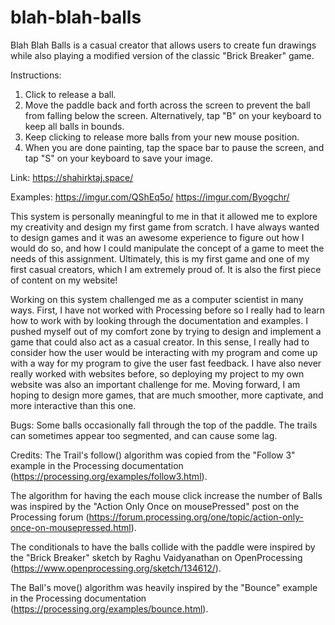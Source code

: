 # blah-blah-balls
Blah Blah Balls is a casual creator that allows users to create fun drawings while also playing a modified version of the classic "Brick Breaker" game.

Instructions:
1. Click to release a ball.
2. Move the paddle back and forth across the screen to prevent the ball from falling below the screen. Alternatively, tap "B" on your keyboard to keep all balls in bounds.
3. Keep clicking to release more balls from your new mouse position.
4. When you are done painting, tap the space bar to pause the screen, and tap "S" on your keyboard to save your image.

Link: https://shahirktaj.space/

Examples:
https://imgur.com/QShEq5o/
https://imgur.com/Byogchr/

This system is personally meaningful to me in that it allowed me to explore my creativity and design my first game from scratch. I have always wanted to design games and it was an awesome experience to figure out how I would do so, and how I could manipulate the concept of a game to meet the needs of this assignment. Ultimately, this is my first game and one of my first casual creators, which I am extremely proud of. It is also the first piece of content on my website!

Working on this system challenged me as a computer scientist in many ways. First, I have not worked with Processing before so I really had to learn how to work with by looking through the documentation and examples. I pushed myself out of my comfort zone by trying to design and implement a game that could also act as a casual creator. In this sense, I really had to consider how the user would be interacting with my program and come up with a way for my program to give the user fast feedback. I have also never really worked with websites before, so deploying my project to my own website was also an important challenge for me. Moving forward, I am hoping to design more games, that are much smoother, more captivate, and more interactive than this one.

Bugs:
Some balls occasionally fall through the top of the paddle.
The trails can sometimes appear too segmented, and can cause some lag.

Credits:
The Trail's follow() algorithm was copied from the "Follow 3" example in the Processing documentation (https://processing.org/examples/follow3.html).

The algorithm for having the each mouse click increase the number of Balls was inspired by the "Action Only Once on mousePressed" post on the Processing forum (https://forum.processing.org/one/topic/action-only-once-on-mousepressed.html).

The conditionals to have the balls collide with the paddle were inspired by the "Brick Breaker" sketch by Raghu Vaidyanathan on OpenProcessing (https://www.openprocessing.org/sketch/134612/).

The Ball's move() algorithm was heavily inspired by the "Bounce" example in the Processing documentation (https://processing.org/examples/bounce.html).
